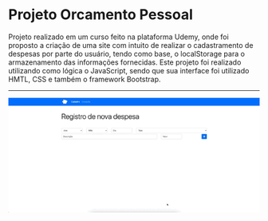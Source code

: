 # Projeto Orcamento Pessoal
Projeto realizado em um curso feito na plataforma Udemy, onde foi proposto a criação de uma site com intuito de realizar o cadastramento de despesas por parte do usuário, tendo como base, o localStorage para o armazenamento das informações fornecidas. Este projeto foi realizado utilizando como lógica o JavaScript, sendo que sua interface foi utilizado HMTL, CSS e também o framework Bootstrap.

---

<img src="orcamento.gif">

##
